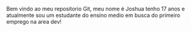 Bem vindo ao meu repositorio Git, meu nome é Joshua tenho 17 anos e atualmente sou um estudante do ensino medio em busca do primeiro emprego na area dev!
